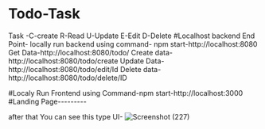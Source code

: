 # Todo-Task
Task -C-create R-Read U-Update E-Edit D-Delete
#Localhost backend End Point- 
locally run backend using command- npm start-http://localhost:8080
Get Data-http://localhost:8080/todo/
Create data-http://localhost:8080/todo/create
Update Data-http://localhost:8080/todo/edit/Id
Delete data-http://localhost:8080/todo/delete/ID



#Localy Run Frontend 
using Command-npm start-http://localhost:3000
#Landing Page---------


after that You can see this type UI-
![Screenshot (227)](https://github.com/MJaved9/Todo-Task/assets/101566706/d625899d-e20f-4f73-b327-2ae8c4d5baeb)
